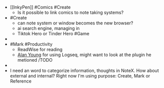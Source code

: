 - [[InkyPen]] #Comics #Create
	- Is it possible to link comics to note taking systems?
- #Create
	- can note system or window becomes the new browser?
	- ai search engine, managing in
	- Tiktok Hero or Tinder Hero #Game
-
- #Mark #Productivity
	- ReadWise for reading
	- [Alan Young](https://www.youtube.com/@ItsAlanYoung) for using Logseq, might want to look at the plugin he metioned /TODO
-
- I need an word to categorize information, thoughts in NoteX. How about external and internal? Right now I'm using purpose: Create, Mark or Reference